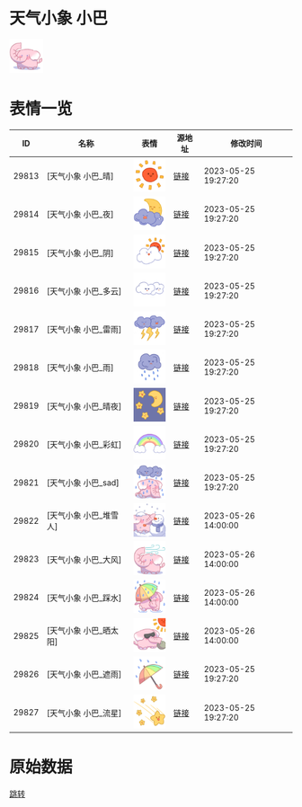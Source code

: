 # 天气小象 小巴

<img src="./cover.png" height="60" alt="cover" />

# 表情一览

|ID|名称|表情|源地址|修改时间|
|----|----|----|----|----|
|29813|[天气小象 小巴_晴]|<img src="./pic/029813_%5B天气小象 小巴_晴%5D.png" height="60" alt="晴"/>|[链接](https://i0.hdslb.com/bfs/garb/569ef22dc4ad7b4049bd9b3fae9c166f55fd28ad.png)|2023-05-25 19:27:20|
|29814|[天气小象 小巴_夜]|<img src="./pic/029814_%5B天气小象 小巴_夜%5D.png" height="60" alt="夜"/>|[链接](https://i0.hdslb.com/bfs/garb/b1bf2df2c4b1869fd69654dd9cd583c51134c7cc.png)|2023-05-25 19:27:20|
|29815|[天气小象 小巴_阴]|<img src="./pic/029815_%5B天气小象 小巴_阴%5D.png" height="60" alt="阴"/>|[链接](https://i0.hdslb.com/bfs/garb/9d89ffa113157b63715b9c437b95f500eb28f835.png)|2023-05-25 19:27:20|
|29816|[天气小象 小巴_多云]|<img src="./pic/029816_%5B天气小象 小巴_多云%5D.png" height="60" alt="多云"/>|[链接](https://i0.hdslb.com/bfs/garb/a5007e02efc77e69e227eb5fe70fedf59296ec8c.png)|2023-05-25 19:27:20|
|29817|[天气小象 小巴_雷雨]|<img src="./pic/029817_%5B天气小象 小巴_雷雨%5D.png" height="60" alt="雷雨"/>|[链接](https://i0.hdslb.com/bfs/garb/0603e1915961eccb56d4e282fbc1342f5ff081ca.png)|2023-05-25 19:27:20|
|29818|[天气小象 小巴_雨]|<img src="./pic/029818_%5B天气小象 小巴_雨%5D.png" height="60" alt="雨"/>|[链接](https://i0.hdslb.com/bfs/garb/22e9fbc31fee36d00bbf091235e6762c77fa4875.png)|2023-05-25 19:27:20|
|29819|[天气小象 小巴_晴夜]|<img src="./pic/029819_%5B天气小象 小巴_晴夜%5D.png" height="60" alt="晴夜"/>|[链接](https://i0.hdslb.com/bfs/garb/cc070668946e1a64378182af346a12bcee9599e9.png)|2023-05-25 19:27:20|
|29820|[天气小象 小巴_彩虹]|<img src="./pic/029820_%5B天气小象 小巴_彩虹%5D.png" height="60" alt="彩虹"/>|[链接](https://i0.hdslb.com/bfs/garb/9fdd664228dc93ff35d54ce39bf3d658105b8b21.png)|2023-05-25 19:27:20|
|29821|[天气小象 小巴_sad]|<img src="./pic/029821_%5B天气小象 小巴_sad%5D.png" height="60" alt="sad"/>|[链接](https://i0.hdslb.com/bfs/garb/c53360293261604ee58158c42dd7670d6923c210.png)|2023-05-25 19:27:20|
|29822|[天气小象 小巴_堆雪人]|<img src="./pic/029822_%5B天气小象 小巴_堆雪人%5D.png" height="60" alt="堆雪人"/>|[链接](https://i0.hdslb.com/bfs/garb/5b44f898470202c687def65b335faf5ffabe4065.png)|2023-05-26 14:00:00|
|29823|[天气小象 小巴_大风]|<img src="./pic/029823_%5B天气小象 小巴_大风%5D.png" height="60" alt="大风"/>|[链接](https://i0.hdslb.com/bfs/garb/57cb575f2ddab801e00a7576ce9f5bd8c41b42b0.png)|2023-05-26 14:00:00|
|29824|[天气小象 小巴_踩水]|<img src="./pic/029824_%5B天气小象 小巴_踩水%5D.png" height="60" alt="踩水"/>|[链接](https://i0.hdslb.com/bfs/garb/c877341c77a15c3a971242d6c05a1bb5018b976a.png)|2023-05-26 14:00:00|
|29825|[天气小象 小巴_晒太阳]|<img src="./pic/029825_%5B天气小象 小巴_晒太阳%5D.png" height="60" alt="晒太阳"/>|[链接](https://i0.hdslb.com/bfs/garb/6e9e74254aa66fd09aad52f7a9ded14c5a1d95a7.png)|2023-05-26 14:00:00|
|29826|[天气小象 小巴_遮雨]|<img src="./pic/029826_%5B天气小象 小巴_遮雨%5D.png" height="60" alt="遮雨"/>|[链接](https://i0.hdslb.com/bfs/garb/a8aac61306b6daa9832326c58f75bdd3a2e3b2df.png)|2023-05-25 19:27:20|
|29827|[天气小象 小巴_流星]|<img src="./pic/029827_%5B天气小象 小巴_流星%5D.png" height="60" alt="流星"/>|[链接](https://i0.hdslb.com/bfs/garb/340bf53c73f5fe87e6c68f82d1eedafc9491c542.png)|2023-05-25 19:27:20|

# 原始数据

[跳转](./raw.json)

